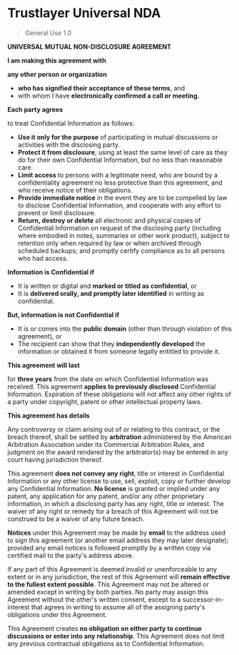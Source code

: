 # Trustlayer Universal NDA
> General Use 1.0

**UNIVERSAL MUTUAL NON-DISCLOSURE AGREEMENT**

**I am making this agreement with**

**any other person or organization**

* **who has signified their acceptance of these terms**, and
* with whom I have **electronically confirmed a call or meeting.**

**Each party agrees**

to treat Confidential Information as follows:

* **Use it only for the purpose** of participating in mutual discussions or activities with the disclosing party.
* **Protect it from disclosure**, using at least the same level of care as they do for their own Confidential Information, but no less than reasonable care.
* **Limit access** to persons with a legitimate need, who are bound by a confidentiality agreement no less protective than this agreement, and who receive notice of their obligations.
* **Provide immediate notice** in the event they are to be compelled by law to disclose Confidential Information, and cooperate with any effort to prevent or limit disclosure.
* **Return, destroy or delete** all electronic and physical copies of Confidential Information on request of the disclosing party (including where embodied in notes, summaries or other work product), subject to retention only when required by law or when archived through scheduled backups; and promptly certify compliance as to all persons who had access.

**Information is Confidential if**

* It is written or digital and **marked or titled as confidential**, or
* It is **delivered orally, and promptly later identified** in writing as confidential.

**But, information is not Confidential if**

* It is or comes into the **public domain** (other than through violation of this agreement), or
* The recipient can show that they **independently developed** the information or obtained it from someone legally entitled to provide it.

**This agreement will last**

for **three years** from the date on which Confidential Information was received. This agreement **applies to previously disclosed** Confidential Information. Expiration of these obligations will not affect any other rights of a party under copyright, patent or other intellectual property laws.

**This agreement has details**

Any controversy or claim arising out of or relating to this contract, or the breach thereof, shall be settled by **arbitration** administered by the American Arbitration Association under its Commercial Arbitration Rules, and judgment on the award rendered by the arbitrator(s) may be entered in any court having jurisdiction thereof.

This agreement **does not convey any right**, title or interest in Confidential Information or any other license to use, sell, exploit, copy or further develop any Confidential Information. **No license** is granted or implied under any patent, any application for any patent, and/or any other proprietary information, in which a disclosing party has any right, title or interest. The waiver of any right or remedy for a breach of this Agreement will not be construed to be a waiver of any future breach.

**Notices** under this Agreement may be made by **email** to the address used to sign this agreement (or another email address they may later designate); provided any email notices is followed promptly by a written copy via certified mail to the party's address above.

If any part of this Agreement is deemed invalid or unenforceable to any extent or in any jurisdiction, the rest of this Agreement will **remain effective to the fullest extent possible**. This Agreement may not be altered or amended except in writing by both parties. No party may assign this Agreement without the other's written consent, except to a successor-in-interest that agrees in writing to assume all of the assigning party's obligations under this Agreement.

This Agreement creates **no obligation on either party to continue discussions or enter into any relationship**. This Agreement does not limit any previous contractual obligations as to Confidential Information.
